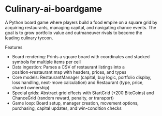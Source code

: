 # Culinary-ai-boardgame
A Python board game where players build a food empire on a square grid by acquiring restaurants, managing capital, and navigating chance events. The goal is to grow portfolio value and outmaneuver rivals to become the leading culinary tycoon.

Features
- Board rendering: Prints a square board with coordinates and stacked symbols for multiple items per cell
- Data ingestion: Parses a CSV of restaurant listings into a position→restaurant map with headers, prices, and types
- Core models: RestaurantManager (capital, buy logic, portfolio display, loss handling, next-move calculation) and Restaurant (type, price, shared ownership)
- Special grids: Abstract grid effects with StartGrid (+200 BiteCoins) and ChanceGrid (random reward, penalty, or transport)
- Game loop: Board setup, manager creation, movement options, purchasing, capital updates, and win-condition checks
